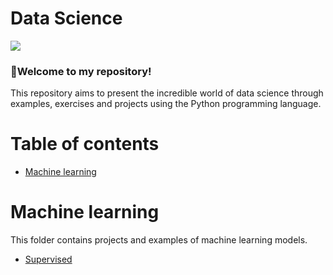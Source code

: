 

<h1 align="left">Data Science</h1>

<img src="https://img.shields.io/static/v1?label=DataScience&message=English&color=e07a5f&style=for-the-badge&logo=GitHub">

### :cherries:Welcome to my repository!

This repository aims to present the incredible world of data science through examples, exercises and projects using the Python programming language.

Table of contents
=================
<!--ts-->
  * [Machine learning](#Machine-learning)
<!--te-->

Machine learning
============
This folder contains projects and examples of machine learning models.
<!--ts-->
  * [Supervised](https://github.com/LucasKiraly/DataScience-EN/tree/master/Machine%20Learning/Supervised)
<!--te-->